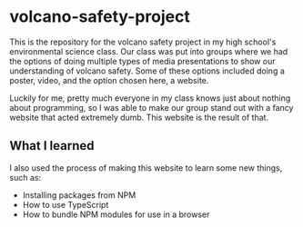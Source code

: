 # volcano-safety-project
This is the repository for the volcano safety project in my high school's environmental science class. Our class was put into groups where we had the options of doing multiple types of media presentations to show our understanding of volcano safety. Some of these options included doing a poster, video, and the option chosen here, a website.

Luckily for me, pretty much everyone in my class knows just about nothing about programming, so I was able to make our group stand out with a fancy website that acted extremely dumb. This website is the result of that.

## What I learned
I also used the process of making this website to learn some new things, such as:

- Installing packages from NPM
- How to use TypeScript
- How to bundle NPM modules for use in a browser
